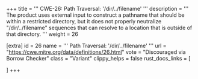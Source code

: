 +++
title = '''
CWE-26: Path Traversal: '/dir/../filename'
'''
description	= '''
The product uses external input to construct a pathname that should be within a restricted directory, but it does not properly neutralize "/dir/../filename" sequences that can resolve to a location that is outside of that directory.
'''
weight = 26

[extra]
id = 26
name = '''
Path Traversal: '/dir/../filename'
'''
url = "https://cwe.mitre.org/data/definitions/26.html"
vote = "Discouraged via Borrow Checker"
class = "Variant"
clippy_helps = false
rust_docs_links = [
	
]
+++
